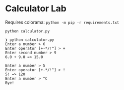 # Calculator Lab

Requires colorama: `python -m pip -r requirements.txt`

`python calculator.py`

```
❯ python calculator.py
Enter a number > 6
Enter operator [+-*/!^] > +
Enter second number > 9
6.0 + 9.0 => 15.0

Enter a number > 5
Enter operator [+-*/!^] > !
5! => 120
Enter a number > ^C
Bye!
```
